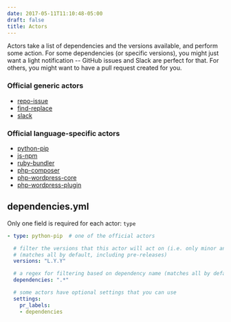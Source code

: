```yaml
---
date: 2017-05-11T11:10:48-05:00
draft: false
title: Actors
---
```


Actors take a list of dependencies and the versions available, and perform some
action. For some dependencies (or specific versions), you might just want a
light notification -- GitHub issues and Slack are perfect for that. For others,
you might want to have a pull request created for you.

### Official generic actors

- [repo-issue](repo-issue)
- [find-replace](find-replace)
- [slack](slack)

### Official language-specific actors

- [python-pip](python-pip)
- [js-npm](js-npm)
- [ruby-bundler](ruby-bundler)
- [php-composer](php-composer)
- [php-wordpress-core](php-wordpress-core)
- [php-wordpress-plugin](php-wordpress-plugin)

## dependencies.yml

Only one field is required for each actor: `type`

```yaml
- type: python-pip  # one of the official actors

  # filter the versions that this actor will act on (i.e. only minor and patches, etc.)
  # (matches all by default, including pre-releases)
  versions: "L.Y.Y"

  # a regex for filtering based on dependency name (matches all by default)
  dependencies: ".*"

  # some actors have optional settings that you can use
  settings:
    pr_labels:
    - dependencies
```
